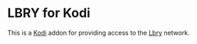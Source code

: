 # LBRY for Kodi

This is a [Kodi](http://www.kodi.tv) addon for providing access to the [Lbry](http://lbry.io) network.
